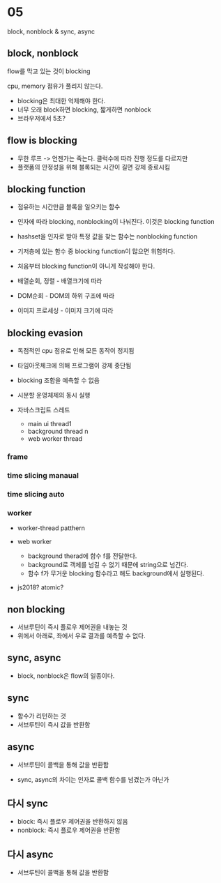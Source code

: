 # 05

block, nonblock & sync, async

## block, nonblock

flow를 막고 있는 것이 blocking

cpu, memory 점유가 풀리지 않는다.

- blocking은 최대한 억제해야 한다.
- 너무 오래 block하면 blocking, 짧게하면 nonblock
- 브라우저에서 5초?

## flow is blocking

- 무한 루프 -> 언젠가는 죽는다. 클럭수에 따라 진행 정도를 다르지만
- 플랫폼의 안정성을 위해 블록되는 시간이 길면 강제 종료시킴

## blocking function

- 점유하는 시간만큼 블록을 일으키는 함수

- 인자에 따라 blocking, nonblocking이 나눠진다. 이것은 blocking function
- hashset을 인자로 받아 특정 값을 찾는 함수는 nonblocking function
- 기저층에 있는 함수 중 blocking function이 많으면 위험하다.
- 처음부터 blocking function이 아니게 작성해야 한다.

- 배열순회, 정렬 - 배열크기에 따라
- DOM순회 - DOM의 하위 구조에 따라
- 이미지 프로세싱 - 이미지 크기에 따라

## blocking evasion

- 독점적인 cpu 점유로 인해 모든 동작이 정지됨
- 타임아웃체크에 의해 프로그램이 강제 중단됨

- blocking 조합을 예측할 수 없음

- 시분할 운영체제의 동시 실행

- 자바스크립트 스레드
  - main ui thread1
  - background thread n
  - web worker thread

### frame

### time slicing manaual

### time slicing auto

### worker

- worker-thread patthern

- web worker
  - background therad에 함수 f를 전달한다.
  - background로 객체를 넘길 수 없기 때문에 string으로 넘긴다.
  - 함수 f가 무거운 blocking 함수라고 해도 background에서 실행된다.

- js2018? atomic?

## non blocking

- 서브루틴이 즉시 플로우 제어권을 내놓는 것
- 위에서 아래로, 좌에서 우로 결과를 예측할 수 없다.

## sync, async

- block, nonblock은 flow의 일종이다.

## sync

- 함수가 리턴하는 것
- 서브루틴이 즉시 값을 반환함

## async

- 서브루틴이 콜백을 통해 값을 반환함

- sync, async의 차이는 인자로 콜백 함수를 넘겼는가 아닌가

## 다시 sync

- block: 즉시 플로우 제어권을 반환하지 않음
- nonblock: 즉시 플로우 제어권을 반환함

## 다시 async

- 서브루틴이 콜백을 통해 값을 반환함
